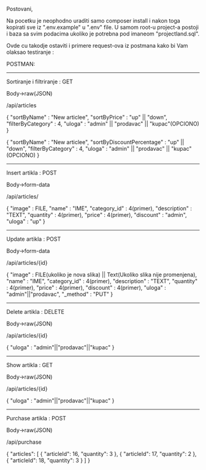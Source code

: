 Postovani,

Na pocetku je neophodno uraditi samo composer install i nakon toga kopirati sve iz ".env.example" u ".env" file.
U samom root-u project-a postoji i baza sa svim podacima ukoliko je potrebna pod imaneom "projectland.sql".

Ovde cu takodje ostaviti i primere request-ova iz postmana kako bi Vam olaksao testiranje :

POSTMAN:
_______________________________________

Sortiranje i filtriranje :
GET

Body->raw(JSON)

/api/articles

{
    "sortByName" : "New articlee",
    "sortByPrice" : "up" || "down",
    "filterByCategory" : 4,
    "uloga" : "admin" || "prodavac" || "kupac"(OPCIONO)
}

{
    "sortByName" : "New articlee",
    "sortByDiscountPercentage" : "up" || "down",
    "filterByCategory" : 4,
    "uloga" : "admin" || "prodavac" || "kupac"(OPCIONO)
}
_______________________________________


Insert artikla :
POST

Body->form-data

/api/articles/

{
    "image" : FILE,
    "name" : "IME",
    "category_id" : 4(primer),
    "description" : "TEXT",
    "quantity" : 4(primer),
    "price" : 4(primer),
    "discount" : "admin",
    "uloga" : "up"
}
_______________________________________


Update artikla :
POST

Body->form-data

/api/articles/{id}

{
    "image" : FILE(ukoliko je nova slika) || Text(Ukoliko slika nije promenjena),
    "name" : "IME",
    "category_id" : 4(primer),
    "description" : "TEXT",
    "quantity" : 4(primer),
    "price" : 4(primer),
    "discount" : 4(primer),
    "uloga" : "admin"||"prodavac",
    "_method" : "PUT"
}
_______________________________________

Delete artikla :
DELETE

Body->raw(JSON)

/api/articles/{id}

{
    "uloga" : "admin"||"prodavac"||"kupac"
}

_______________________________________

Show artikla :
GET

Body->raw(JSON)

/api/articles/{id}

{
    "uloga" : "admin"||"prodavac"||"kupac"
}
_______________________________________

Purchase artikla :
POST

Body->raw(JSON)

/api/purchase

{
    "articles": [
        {
            "articleId": 16,
            "quantity": 3
        },
        {
            "articleId": 17,
            "quantity": 2
        },
        {
            "articleId": 18,
            "quantity": 3
        }
    ]
}

